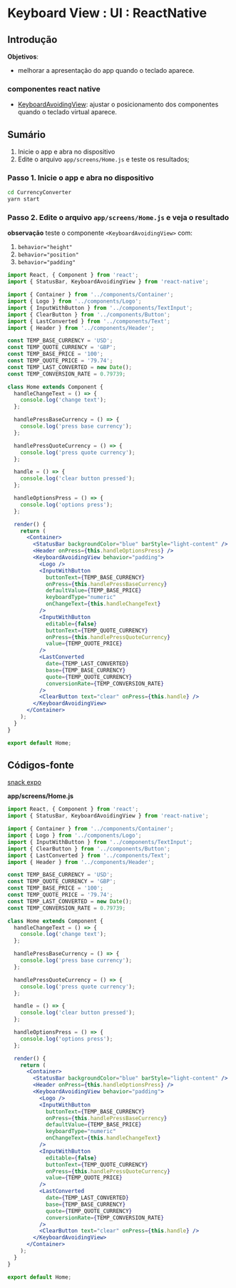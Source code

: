 

# [](#header-1) Keyboard View : UI : ReactNative


## [](#header-2) Introdução

**Objetivos**:
- melhorar a apresentação do app quando o teclado aparece.

### [](#header-3) componentes react native

- [KeyboardAvoidingView](https://facebook.github.io/react-native/docs/keyboardavoidingview.html): ajustar o posicionamento dos componentes quando o teclado virtual aparece.



## [](#header-2) Sumário

1. Inicie o app e abra no dispositivo
2. Edite o arquivo ```app/screens/Home.js``` e teste os resultados;


### [](#header-3) Passo 1. Inicie o app e abra no dispositivo

```sh
cd CurrencyConverter
yarn start
```

### [](#header-3) Passo 2. Edite o arquivo ```app/screens/Home.js``` e veja o resultado

**observação** teste o componente ```<KeyboardAvoidingView>``` com:
1. ```behavior="height"```
2. ```behavior="position"```
3. ```behavior="padding"```


```jsx
import React, { Component } from 'react';
import { StatusBar, KeyboardAvoidingView } from 'react-native';

import { Container } from '../components/Container';
import { Logo } from '../components/Logo';
import { InputWithButton } from '../components/TextInput';
import { ClearButton } from '../components/Button';
import { LastConverted } from '../components/Text';
import { Header } from '../components/Header';

const TEMP_BASE_CURRENCY = 'USD';
const TEMP_QUOTE_CURRENCY = 'GBP';
const TEMP_BASE_PRICE = '100';
const TEMP_QUOTE_PRICE = '79.74';
const TEMP_LAST_CONVERTED = new Date();
const TEMP_CONVERSION_RATE = 0.79739;

class Home extends Component {
  handleChangeText = () => {
    console.log('change text');
  };

  handlePressBaseCurrency = () => {
    console.log('press base currency');
  };

  handlePressQuoteCurrency = () => {
    console.log('press quote currency');
  };

  handle = () => {
    console.log('clear button pressed');
  };

  handleOptionsPress = () => {
    console.log('options press');
  };

  render() {
    return (
      <Container>
        <StatusBar backgroundColor="blue" barStyle="light-content" />
        <Header onPress={this.handleOptionsPress} />
        <KeyboardAvoidingView behavior="padding">
          <Logo />
          <InputWithButton
            buttonText={TEMP_BASE_CURRENCY}
            onPress={this.handlePressBaseCurrency}
            defaultValue={TEMP_BASE_PRICE}
            keyboardType="numeric"
            onChangeText={this.handleChangeText}
          />
          <InputWithButton
            editable={false}
            buttonText={TEMP_QUOTE_CURRENCY}
            onPress={this.handlePressQuoteCurrency}
            value={TEMP_QUOTE_PRICE}
          />
          <LastConverted
            date={TEMP_LAST_CONVERTED}
            base={TEMP_BASE_CURRENCY}
            quote={TEMP_QUOTE_CURRENCY}
            conversionRate={TEMP_CONVERSION_RATE}
          />
          <ClearButton text="clear" onPress={this.handle} />
        </KeyboardAvoidingView>
      </Container>
    );
  }
}

export default Home;
```





## [](#header-2) Códigos-fonte

[snack expo](https://snack.expo.io/@leonardo-minora/tiipos-2018-rn-09-app)


**app/screens/Home.js**
```jsx
import React, { Component } from 'react';
import { StatusBar, KeyboardAvoidingView } from 'react-native';

import { Container } from '../components/Container';
import { Logo } from '../components/Logo';
import { InputWithButton } from '../components/TextInput';
import { ClearButton } from '../components/Button';
import { LastConverted } from '../components/Text';
import { Header } from '../components/Header';

const TEMP_BASE_CURRENCY = 'USD';
const TEMP_QUOTE_CURRENCY = 'GBP';
const TEMP_BASE_PRICE = '100';
const TEMP_QUOTE_PRICE = '79.74';
const TEMP_LAST_CONVERTED = new Date();
const TEMP_CONVERSION_RATE = 0.79739;

class Home extends Component {
  handleChangeText = () => {
    console.log('change text');
  };

  handlePressBaseCurrency = () => {
    console.log('press base currency');
  };

  handlePressQuoteCurrency = () => {
    console.log('press quote currency');
  };

  handle = () => {
    console.log('clear button pressed');
  };

  handleOptionsPress = () => {
    console.log('options press');
  };

  render() {
    return (
      <Container>
        <StatusBar backgroundColor="blue" barStyle="light-content" />
        <Header onPress={this.handleOptionsPress} />
        <KeyboardAvoidingView behavior="padding">
          <Logo />
          <InputWithButton
            buttonText={TEMP_BASE_CURRENCY}
            onPress={this.handlePressBaseCurrency}
            defaultValue={TEMP_BASE_PRICE}
            keyboardType="numeric"
            onChangeText={this.handleChangeText}
          />
          <InputWithButton
            editable={false}
            buttonText={TEMP_QUOTE_CURRENCY}
            onPress={this.handlePressQuoteCurrency}
            value={TEMP_QUOTE_PRICE}
          />
          <LastConverted
            date={TEMP_LAST_CONVERTED}
            base={TEMP_BASE_CURRENCY}
            quote={TEMP_QUOTE_CURRENCY}
            conversionRate={TEMP_CONVERSION_RATE}
          />
          <ClearButton text="clear" onPress={this.handle} />
        </KeyboardAvoidingView>
      </Container>
    );
  }
}

export default Home;
```
